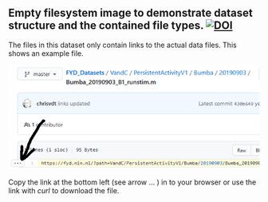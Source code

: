 ## Empty filesystem image to demonstrate dataset structure and the contained file types. [![DOI](https://zenodo.org/badge/DOI/10.5281/zenodo.4716654.svg)](https://doi.org/10.5281/zenodo.4716654)

The files in this dataset only contain links to the actual data files. This shows an example file.  


![](img.png?raw=true)  

Copy the link at the bottom left (see arrow ... ) in to your browser or use the link with *curl* to download the file.  


